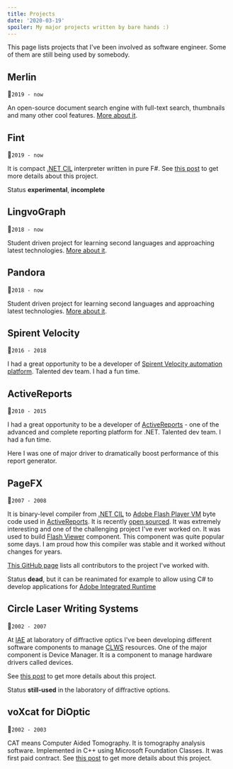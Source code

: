 ```yaml
---
title: Projects
date: '2020-03-19'
spoiler: My major projects written by bare hands :)
---
```


This page lists projects that I've been involved as software engineer.
Some of them are still being used by somebody.

## Merlin
:calendar:<span class="calendar">`2019 - now`</span>

An open-source document search engine with full-text search, thumbnails and many other cool features. [More about it](/merlin).

## Fint
:calendar:<span class="calendar">`2019 - now`</span>

It is compact [.NET CIL](https://en.wikipedia.org/wiki/Common_Intermediate_Language) interpreter written in pure F#.
See [this post](/fint) to get more details about this project.

Status **experimental**, **incomplete**

## LingvoGraph
:calendar:<span class="calendar">`2018 - now`</span>

Student driven project for learning second languages and approaching latest technologies. [More about it](/lingvograph).

## Pandora
:calendar:<span class="calendar">`2018 - now`</span>

Student driven project for learning second languages and approaching latest technologies. [More about it](/pandora).

## Spirent Velocity
:calendar:<span class="calendar">`2016 - 2018`</span>

I had a great opportunity to be a developer of [Spirent Velocity automation platform](/velocity). Talented dev team. I had a fun time.

## ActiveReports
:calendar:<span class="calendar">`2010 - 2015`</span>

I had a great opportunity to be a developer of [ActiveReports](activereports) - one of the advanced and complete reporting platform for .NET. Talented dev team. I had a fun time.

Here I was one of major driver to dramatically boost performance of this report generator.

## PageFX
:calendar:<span class="calendar">`2007 - 2008`</span>

It is binary-level compiler from [.NET CIL](https://en.wikipedia.org/wiki/Common_Intermediate_Language) to [Adobe Flash Player VM](https://www.adobe.com/content/dam/acom/en/devnet/pdf/avm2overview.pdf) byte code used in [ActiveReports](https://www.grapecity.com/activereports).
It is recently [open sourced](/flash-viewer-story).
It was extremely interesting and one of the challenging project I've ever worked on.
It was used to build [Flash Viewer](http://help.grapecity.com/activereports/webhelp/Legacy/ActiveReports6/topic124.html) component. This component was quite popular some days.
I am proud how this compiler was stable and it worked without changes for years.

[This GitHub page](https://github.com/GrapeCity/pagefx) lists all contributors to the project I've worked with.

Status **dead**, but it can be reanimated for example to allow using C# to develop applications for [Adobe Integrated Runtime](https://get.adobe.com/air/)

## Circle Laser Writing Systems
:calendar:<span class="calendar">`2002 - 2007`</span>

At [IAE](https://www.iae.nsk.su/en/) at laboratory of diffractive optics I've been developing different software components to manage [CLWS](http://denktech.com/img/pclws300.jpg) resources. One of the major component is Device Manager. It is a component to manage hardware drivers called devices.

See [this post](/clws) to get more details about this project.

Status **still-used** in the laboratory of diffractive options.

## voXcat for DiOptic
:calendar:<span class="calendar">`2002 - 2003`</span>

CAT means Computer Aided Tomography. It is tomography analysis software.
Implemented in C++ using Microsoft Foundation Classes.
It was first paid contract.
See [this post](/voxcat) to get more details about this project.
